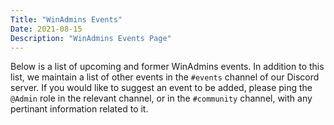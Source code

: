```yaml
---
Title: "WinAdmins Events"
Date: 2021-08-15
Description: "WinAdmins Events Page"
---
```


Below is a list of upcoming and former WinAdmins events. In addition to this list, we maintain a list of other events in the `#events` channel of our Discord server. If you would like to suggest an event to be added, please ping the `@Admin` role in the relevant channel, or in the `#community` channel, with any pertinant information related to it.